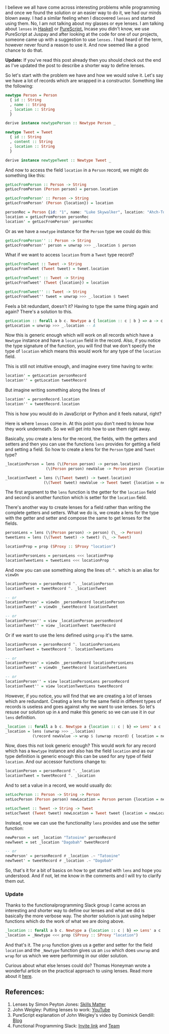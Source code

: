 <!--
.. title: Using Lenses in PureScript
.. slug: using-lenses-in-purescript
.. date: 2018-02-28 14:23:53 UTC+05:30
.. tags: lenses, haskell, purescript, tutorial, javascript
.. category: technical
.. link:
.. description: How to use Lenses in PureScript
.. type: text
-->

I believe we all have come across interesting problems while programming and once we found the solution or an easier way to do it, we had our minds blown away. I had a similar feeling when I discovered `lenses` and started using them. No, I am not talking about <!-- TEASER_END --> my glasses or eye lenses. I am talking about `lenses` in [Haskell](https://github.com/ekmett/lens) or [PureScript.](https://github.com/purescript-contrib/purescript-profunctor-lenses) Incase you didn't know, we use PureScript at Juspay and after looking at the code for one of our projects, someone came up with a suggestion to use `lenses.` I had heard of the term, however never found a reason to use it. And now seemed like a good chance to do that.

<b>Update:</b> If you've read this post already then you should check out the end as I've updated the post to describe a shorter way to define lenses.

So let's start with the problem we have and how we would solve it. Let's say we have a lot of records which are wrapped in a constructor. Something like the following:

``` haskell
newtype Person = Person
  { id :: String
  , name :: String
  , location :: String
  }

derive instance newtypePerson :: Newtype Person _

newtype Tweet = Tweet
  { id :: String
  , content :: String
  , location :: String
  }

derive instance newtypeTweet :: Newtype Tweet _
```

And now to access the field `location` in a `Person` record, we might do something like this:

``` haskell
getLocFromPerson :: Person -> String
getLocFromPerson (Person person) = person.location

getLocFromPerson' :: Person -> String
getLocFromPerson' (Person {location}) = location

personRec = Person {id: "1", name: "Luke Skywalker", location: "Ahch-To"}
location = getLocFromPerson personRec
location' = getLocFromPerson' personRec
```

Or as we have a `newtype` instance for the `Person` type we could do this:

``` haskell
getLocFromPerson'' :: Person -> String
getLocFromPerson'' person = unwrap >>> _.location $ person
```

What if we want to access `location` from a `Tweet` type record?

``` haskell
getLocFromTweet :: Tweet -> String
getLocFromTweet (Tweet tweet) = tweet.location

getLocFromTweet' :: Tweet -> String
getLocFromTweet' (Tweet {location}) = location

getLocFromTweet'' :: Tweet -> String
getLocFromTweet'' tweet = unwrap >>> _.location $ tweet
```

Feels a bit redundant, doesn't it? Having to type the same thing again and again? There's a solution to this.

``` haskell
getLocation :: forall a b c. Newtype a { location :: c | b } => a -> c
getLocation = unwrap >>> _.location -- A
```

Now this is generic enough which will work on all records which have a `Newtype` instance and have a `location` field in the record. Also, if you notice the type signature of the function, you will find that we don't specify the type of `location` which means this would work for any type of the `location` field.

This is still not intuitive enough, and imagine every time having to write:

```haskell
location' = getLocation personRecord
location'' = getLocation tweetRecord
```

But imagine writing something along the lines of

``` haskell
location' = personRecord.location
location'' = tweetRecord.location
```

This is how you would do in JavaScript or Python and it feels natural, right?

Here is where `lenses` come in. At this point you don't need to know how they work underneath. So we will get into how to use them right away.

Basically, you create a lens for the record, the fields, with the getters and setters and then you can use the functions `lens` provides for getting a field and setting a field. So how to create a lens for the `Person` type and `Tweet` type?

``` haskell
_locationPerson = lens (\(Person person) -> person.location)
                  (\(Person person) newValue -> Person person {location = newValue})

_locationTweet = lens (\(Tweet tweet) -> tweet.location)
                 (\(Tweet tweet) newValue -> Tweet tweet {location = newValue})
```

The first argument to the `lens` function is the getter for the `location` field and second is another function which is setter for the `location` field.

There's another way to create lenses for a field rather than writing the complete getters and setters. What we do is, we create a lens for the type with the getter and setter and compose the same to get lenses for the fields.

``` haskell
personLens = lens (\(Person person) -> person) (\_ -> Person)
tweetLens = lens (\(Tweet tweet) -> tweet) (\_ -> Tweet)

locationProp = prop (SProxy :: SProxy "location")

locationPersonLens = personLens <<< locationProp
locationTweetLens = tweetLens <<< locationProp
```

And now you can use something along the lines of: `^.` which is an alias for `viewOn`

``` haskell
locationPerson = personRecord ^. _locationPerson
locationTweet = tweetRecord ^. _locationTweet

-- or
locationPerson' = viewOn _personRecord locationPerson
locationTweet' = viewOn _tweetRecord locationTweet

-- or
locationPerson'' = view _locationPerson personRecord
locationTweet'' = view _locationTweet tweetRecord
```

Or if we want to use the lens defined using `prop` it's the same.

``` haskell
locationPerson = personRecord ^. locationPersonLens
locationTweet = tweetRecord ^. locationTweetLens

-- or
locationPerson' = viewOn _personRecord locationPersonLens
locationTweet' = viewOn _tweetRecord locationTweetLens

-- or
locationPerson'' = view locationPersonLens personRecord
locationTweet'' = view locationTweetLens tweetRecord
```

However, if you notice, you will find that we are creating a lot of lenses which are redundant. Creating a lens for the same field in different types of records is useless and goes against why we want to use lenses. So let's resuse our solution up in `A` and make this generic so we can use it in our `lens` definition.

``` haskell
_location :: forall a b c. Newtype a {location :: c | b} => Lens' a c
_location = lens (unwrap >>> _.location)
            (\record newValue -> wrap $ (unwrap record) { location = newValue })
```

Now, does this not look generic enough? This would work for any record which has a `Newtype` instance and also has the field `location` and as our type definition is generic enough this can be used for any type of field `location`. And our accessor functions change to:

``` haskell
locationPerson = personRecord ^. _location
locationTweet = tweetRecord ^. _location
```

And to set a value in a record, we would usually do:

``` haskell
setLocPerson :: Person -> String -> Person
setLocPerson (Person person) newLocation = Person person {location = newLocation}

setLocTweet :: Tweet -> String -> Tweet
setLocTweet (Tweet tweet) newLocation = Tweet tweet {location = newLocation}
```

Instead, now we can use the functionality `lens` provides and use the setter function:

``` haskell
newPerson = set _location "Tatooine" personRecord
newTweet = set _location "Dagobah" tweetRecord

-- or
newPerson' = personRecord # _location .~ "Tatooine"
newTweet' = tweetRecord # _location .~ "Dagobah"
```

So, that's it for a bit of basics on how to get started with `lens` and hope you understood. And if not, let me know in the comments and I will try to clarify them out.

### Update

Thanks to the functionalprogramming Slack group I came across an interesting and shorter way to define our lenses and what we did is basically the more verbose way. The shorter solution is just using helper functions which do the work of what we are doing above.

``` haskell
_location :: forall a b c. Newtype a {location :: c | b} => Lens' a c
_location = _Newtype <<< prop (SProxy :: SProxy "location")
```

And that's it. The `prop` function gives us a getter and setter for the field `location` and the `_Newtype` function gives us an `iso` which does `unwrap` and `wrap` for us which we were performing in our older solution.

Curious about what else lenses could do? Thomas Honeyman wrote a wonderful article on the practical approach to using lenses. Read more about it [here](https://thomashoneyman.com/articles/practical-profunctor-lenses-optics/).

## References:
1. Lenses by Simon Peyton Jones: [Skills Matter](https://skillsmatter.com/skillscasts/4251-lenses-compositional-data-access-and-manipulation)
2. John Weigley: Putting lenses to work: [YouTube](https://www.youtube.com/watch?v=QZy4Yml3LTY)
3. PureScript explanation of John Weigley's video by Dominick Gendill: [Blog](https://www.dgendill.com/posts/programming/2017-06-21-putting-lenses-to-work-in-purescript.html)
4. Functional Programming Slack: [Invite link](https://fpchat-invite.herokuapp.com/) and [Team](https://functionalprogramming.slack.com/)
